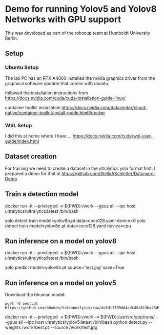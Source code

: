 # Demo for running Yolov5 and Yolov8 Networks with GPU support
This was developed as part of the robocup team at Humboldt University Berlin.

## Setup

### Ubuntu Setup
The lab PC has an RTX A4000
installed the nvidia graphics driver from the graphical software updater that comes with ubuntu

followed the installation instructions from
https://docs.nvidia.com/cuda/cuda-installation-guide-linux/

container toolkit installation
https://docs.nvidia.com/datacenter/cloud-native/container-toolkit/install-guide.html#docker

### WSL Setup
I did this at home where I have ...
https://docs.nvidia.com/cuda/wsl-user-guide/index.html


## Dataset creation
For training we need to create a dataset in the ultralytics yolo format first. I prepared a demo for that at https://github.com/StellaASchlotter/Datumaro-Demo



## Train a detection model

docker run -it --privileged -v ${PWD}:/work --gpus all --ipc host ultralytics/ultralytics:latest /bin/bash

yolo detect train model=yolov8n.pt data=coco128.yaml device=0
yolo detect train model=yolov8n.pt data=coco128.yaml device=cpu

## Run inference on a model on yolov8
docker run -it --privileged -v ${PWD}:/work --gpus all --ipc host ultralytics/ultralytics:latest /bin/bash

yolo predict model=yolov8n.pt source='test.jpg' save=True

## Run inference on a model on yolov5
Download the bhuman model:
```
wget -O best.pt https://github.com/bhuman/VideoAnalysis/raw/4efd1f399dd4cdc40a619ba25d97ea6b2e30411f/weights/best.pt
```

docker run -it --privileged -v ${PWD}:/work -v ${PWD}:/usr/src/app/runs/ --gpus all --ipc host ultralytics/yolov5:latest /bin/bash
python detect.py --weights /work/best.pt --source /work/test.jpg 